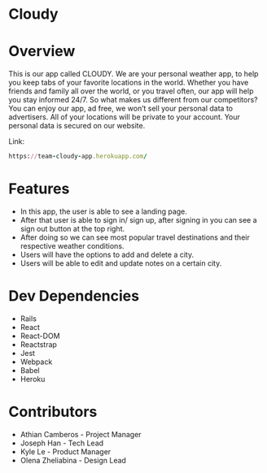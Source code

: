 # Cloudy
 
 # Overview
This is our app called CLOUDY. We are your personal weather app, to help you keep tabs of your favorite locations in the world. Whether you have friends and family all over the world, or you travel often, our app will help you stay informed 24/7. So what makes us different from our competitors? You can enjoy our app, ad free, we won’t sell your personal data to advertisers. All of your locations will be private to your account. Your personal data is secured on our website.


Link: 
```rb 
https://team-cloudy-app.herokuapp.com/ 
```

# Features
* In this app, the user is able to see a landing page.
* After that user is able to sign in/ sign up, after signing in you can see a sign out button at the top right.
* After doing so we can see most popular travel destinations and their respective weather conditions.
* Users will have the options to add and delete a city.
* Users will be able to edit and update notes on a certain city.

# Dev Dependencies
* Rails
* React
* React-DOM
* Reactstrap
* Jest
* Webpack
* Babel
* Heroku

# Contributors 
* Athian Camberos - Project Manager
* Joseph Han - Tech Lead
* Kyle Le - Product Manager
* Olena Zheliabina - Design Lead

